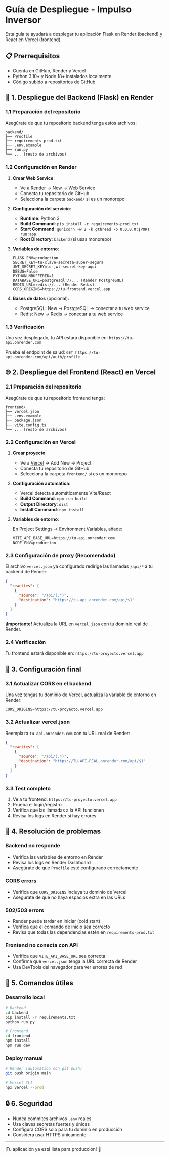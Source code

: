 # Guía de Despliegue - Impulso Inversor

Esta guía te ayudará a desplegar tu aplicación Flask en Render (backend) y React en Vercel (frontend).

## 📋 Prerrequisitos

- Cuenta en GitHub, Render y Vercel
- Python 3.10+ y Node 18+ instalados localmente
- Código subido a repositorios de GitHub

## 🚀 1. Despliegue del Backend (Flask) en Render

### 1.1 Preparación del repositorio

Asegúrate de que tu repositorio backend tenga estos archivos:

```
backend/
├── Procfile
├── requirements-prod.txt
├── .env.example
├── run.py
└── ... (resto de archivos)
```

### 1.2 Configuración en Render

1. **Crear Web Service**:
   - Ve a [Render](https://render.com) → New → Web Service
   - Conecta tu repositorio de GitHub
   - Selecciona la carpeta `backend/` si es un monorepo

2. **Configuración del servicio**:
   - **Runtime**: Python 3
   - **Build Command**: `pip install -r requirements-prod.txt`
   - **Start Command**: `gunicorn -w 2 -k gthread -b 0.0.0.0:$PORT run:app`
   - **Root Directory**: `backend` (si usas monorepo)

3. **Variables de entorno**:
   ```
   FLASK_ENV=production
   SECRET_KEY=tu-clave-secreta-super-segura
   JWT_SECRET_KEY=tu-jwt-secret-key-aqui
   DEBUG=False
   PYTHONUNBUFFERED=1
   DATABASE_URL=postgresql://... (Render PostgreSQL)
   REDIS_URL=redis://... (Render Redis)
   CORS_ORIGINS=https://tu-frontend.vercel.app
   ```

4. **Bases de datos** (opcional):
   - PostgreSQL: New → PostgreSQL → conectar a tu web service
   - Redis: New → Redis → conectar a tu web service

### 1.3 Verificación

Una vez desplegado, tu API estará disponible en:
`https://tu-api.onrender.com`

Prueba el endpoint de salud: `GET https://tu-api.onrender.com/api/auth/profile`

## 🌐 2. Despliegue del Frontend (React) en Vercel

### 2.1 Preparación del repositorio

Asegúrate de que tu repositorio frontend tenga:

```
frontend/
├── vercel.json
├── .env.example
├── package.json
├── vite.config.ts
└── ... (resto de archivos)
```

### 2.2 Configuración en Vercel

1. **Crear proyecto**:
   - Ve a [Vercel](https://vercel.com) → Add New → Project
   - Conecta tu repositorio de GitHub
   - Selecciona la carpeta `frontend/` si es un monorepo

2. **Configuración automática**:
   - Vercel detecta automáticamente Vite/React
   - **Build Command**: `npm run build`
   - **Output Directory**: `dist`
   - **Install Command**: `npm install`

3. **Variables de entorno**:
   
   En Project Settings → Environment Variables, añade:
   ```
   VITE_API_BASE_URL=https://tu-api.onrender.com
   NODE_ENV=production
   ```

### 2.3 Configuración de proxy (Recomendado)

El archivo `vercel.json` ya configurado redirige las llamadas `/api/*` a tu backend de Render:

```json
{
  "rewrites": [
    {
      "source": "/api/(.*)",
      "destination": "https://tu-api.onrender.com/api/$1"
    }
  ]
}
```

**¡Importante!** Actualiza la URL en `vercel.json` con tu dominio real de Render.

### 2.4 Verificación

Tu frontend estará disponible en:
`https://tu-proyecto.vercel.app`

## 🔧 3. Configuración final

### 3.1 Actualizar CORS en el backend

Una vez tengas tu dominio de Vercel, actualiza la variable de entorno en Render:

```
CORS_ORIGINS=https://tu-proyecto.vercel.app
```

### 3.2 Actualizar vercel.json

Reemplaza `tu-api.onrender.com` con tu URL real de Render:

```json
{
  "rewrites": [
    {
      "source": "/api/(.*)",
      "destination": "https://TU-API-REAL.onrender.com/api/$1"
    }
  ]
}
```

### 3.3 Test completo

1. Ve a tu frontend: `https://tu-proyecto.vercel.app`
2. Prueba el login/registro
3. Verifica que las llamadas a la API funcionen
4. Revisa los logs en Render si hay errores

## 🐛 4. Resolución de problemas

### Backend no responde
- Verifica las variables de entorno en Render
- Revisa los logs en Render Dashboard
- Asegúrate de que `Procfile` esté configurado correctamente

### CORS errors
- Verifica que `CORS_ORIGINS` incluya tu dominio de Vercel
- Asegúrate de que no haya espacios extra en las URLs

### 502/503 errors
- Render puede tardar en iniciar (cold start)
- Verifica que el comando de inicio sea correcto
- Revisa que todas las dependencias estén en `requirements-prod.txt`

### Frontend no conecta con API
- Verifica que `VITE_API_BASE_URL` sea correcta
- Confirma que `vercel.json` tenga la URL correcta de Render
- Usa DevTools del navegador para ver errores de red

## 📝 5. Comandos útiles

### Desarrollo local
```bash
# Backend
cd backend
pip install -r requirements.txt
python run.py

# Frontend  
cd frontend
npm install
npm run dev
```

### Deploy manual
```bash
# Render (automático con git push)
git push origin main

# Vercel CLI
npx vercel --prod
```

## 🔒 6. Seguridad

- Nunca commites archivos `.env` reales
- Usa claves secretas fuertes y únicas
- Configura CORS solo para tu dominio en producción
- Considera usar HTTPS únicamente

---

¡Tu aplicación ya está lista para producción! 🎉
